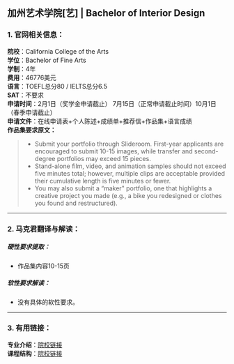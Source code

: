 ## 加州艺术学院[艺] | Bachelor of Interior Design


### 1. 官网相关信息：

**院校**：California College of the Arts  
**学位**：Bachelor of Fine Arts   
**学制**：4年  
**费用**：46776美元  
**语言**：TOEFL总分80 / IELTS总分6.5  
**SAT**：不要求    
**申请时间**：2月1日（奖学金申请截止） 7月15日（正常申请截止时间）10月1日（春季申请截止）   
**申请文件**：在线申请表+个人陈述+成绩单+推荐信+作品集+语言成绩  
**作品集要求原文：**   

> - Submit your portfolio through Slideroom. First-year applicants are encouraged to submit 10-15 images, while transfer and second-degree portfolios may exceed 15 pieces.
> - Stand-alone film, video, and animation samples should not exceed five minutes total; however, multiple clips are acceptable provided their cumulative length is five minutes or fewer.
> - You may also submit a “maker" portfolio, one that highlights a creative project you made (e.g., a bike you redesigned or clothes you found and restructured).





---


### 2. 马克君翻译与解读：

##### 硬性要求提取：
- 作品集内容10-15页


##### 软性要求解读：
- 没有具体的软性要求。


---


### 3. 有用链接：

**专业介绍**：[院校链接](https://www.cca.edu/architecture/interior-design/)  
**课程结构**：[院校链接](https://www.cca.edu/academics/interior-design/curriculum)
